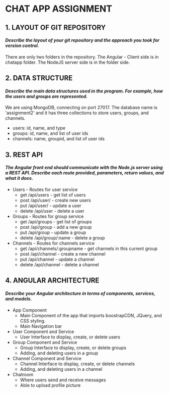 #                                    CHAT APP ASSIGNMENT


## 1. LAYOUT OF GIT REPOSITORY 
#### *Describe the layout of your git repository and the approach you took for version control.*
There are only two folders in the repository. 
The Angular - Client side is in chatapp folder.
The NodeJS server side is in the folder side.

## 2. DATA STRUCTURE
#### *Describe the main data structures used in the program. For example, how the users and groups are represented.*
We are using MongoDB, connecting on port 27017. The database name is 'assignment2' and it has three collections to store users, groups, and channels.
* users: id, name, and type
* groups: id, name, and list of user ids
* channels: name, groupid, and list of user ids

## 3. REST API
#### *The Angular front end should communicate with the Node.js server using a REST API. Describe each route provided, parameters, return values, and what it does.*
* Users - Routes for user service
  * get /api/users - get list of users
  * post /api/user/ - create new users
  * put /api/user/ - update a user
  * delete /api/user - delete a user
* Groups - Routes for group service
  * get /api/groups -  get list of groups
  * post /api/group - add a new group
  * put /api/group - update a group
  * delete /api/group/:name - delete a group
* Channels - Routes for channels service
  * get /api/channels/:groupname - get channels in this current group
  * post /api/channel - create a new channel
  * put /api/channel - update a channel
  * delete /api/channel - delete a channel
## 4. ANGULAR ARCHITECTURE
#### *Describe your Angular architecture in terms of components, services, and models.*
* App Component
  * Main Component of the app that imports boostrapCDN, JQuery, and CSS styling. 
  * Main Navigation bar
* User Component and Service 
  * User Interface to display, create, or delete users
* Group Component and Service 
  * Group Interface to display, create, or delete groups
  * Adding, and deleting users in a group
* Channel Component and Service 
  * Channel Interface to display, create, or delete channels
  * Adding, and deleting users in a channel
* Chatroom
  * Where users send and receive messages
  * Able to upload profile picture

